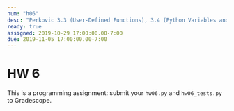 ```yaml
---
num: "h06"
desc: "Perkovic 3.3 (User-Defined Functions), 3.4 (Python Variables and Assignments)"
ready: true
assigned: 2019-10-29 17:00:00.00-7:00
due: 2019-11-05 17:00:00.00-7:00
---
```


# HW 6

This is a programming assignment: submit your `hw06.py` and `hw06_tests.py` to Gradescope.
